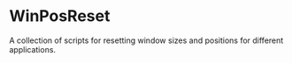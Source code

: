 # WinPosReset
A collection of scripts for resetting window sizes and positions for different applications.
